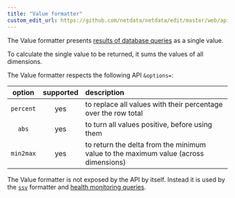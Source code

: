 ```yaml
---
title: "Value formatter"
custom_edit_url: https://github.com/netdata/netdata/edit/master/web/api/formatters/value/README.md
---
```




The Value formatter presents [results of database queries](/docs/agent/web/queries) as a single value.

To calculate the single value to be returned, it sums the values of all dimensions.

The Value formatter respects the following API `&options=`:

| option    | supported | description |
|:----:     |:-------:  |:----------  |
| `percent` | yes       | to replace all values with their percentage over the row total|
| `abs`     | yes       | to turn all values positive, before using them |
| `min2max` | yes       | to return the delta from the minimum value to the maximum value (across dimensions)|

The Value formatter is not exposed by the API by itself.
Instead it is used by the [`ssv`](/docs/agent/web/api/ssv) formatter
and [health monitoring queries](/docs/health).


